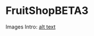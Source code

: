 # FruitShopBETA3

Images Intro:
[alt text](https://github.com/michalfujak/FruitShopBETA3/blob/master/screenshot/images1.jpg "Logo Title Text 1")

